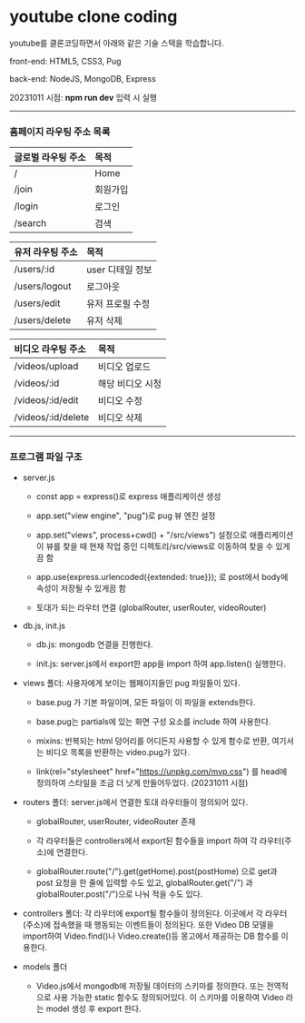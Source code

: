 # youtube clone coding

youtube를 클론코딩하면서 아래와 같은 기술 스택을 학습합니다.

front-end: HTML5, CSS3, Pug

back-end: NodeJS, MongoDB, Express

20231011 시점: **npm run dev** 입력 시 실행

---
### 홈페이지 라우팅 주소 목록
|글로벌 라우팅 주소|목적|
|:----------|:---|
|/|Home|
|/join|회원가입|
|/login|로그인|
|/search|검색|

|유저 라우팅 주소|목적|
|:---------------|:---|
|/users/:id|user 디테일 정보|
|/users/logout|로그아웃|
|/users/edit|유저 프로필 수정|
|/users/delete|유저 삭제|

|비디오 라우팅 주소|목적|
|:----------------|:---|
|/videos/upload|비디오 업로드|
|/videos/:id|해당 비디오 시청|
|/videos/:id/edit|비디오 수정|
|/videos/:id/delete|비디오 삭제|

---
### 프로그램 파일 구조

* server.js

    * const app = express()로 express 애플리케이션 생성
        
    * app.set("view engine", "pug")로 pug 뷰 엔진 설정
        
    * app.set("views", process+cwd() + "/src/views") 설정으로 애플리케이션이 뷰를 찾을 때 현재 작업 중인 디렉토리/src/views로 이동하여 찾을 수 있게끔 함
        
    * app.use(express.urlencoded({extended: true}}); 로 post에서 body에 속성이 저장될 수 있게끔 함
        
    * 토대가 되는 라우터 연결 (globalRouter, userRouter, videoRouter)

* db.js, init.js

    * db.js: mongodb 연결을 진행한다.

    * init.js: server.js에서 export한 app을 import 하여 app.listen() 실행한다.


* views 폴더: 사용자에게 보이는 웹페이지들인 pug 파일들이 있다.
  
    * base.pug 가 기본 파일이며, 모든 파일이 이 파일을 extends한다.
      
    * base.pug는 partials에 있는 화면 구성 요소를 include 하여 사용한다.

    * mixins: 반복되는 html 덩어리를 어디든지 사용할 수 있게 함수로 반환, 여기서는 비디오 목록을 반환하는 video.pug가 있다.
 
    * link(rel="stylesheet" href="https://unpkg.com/mvp.css") 를 head에 정의하여 스타일을 조금 더 낫게 만들어두었다. (20231011 시점)


* routers 폴더: server.js에서 연결한 토대 라우터들이 정의되어 있다.
  
    * globalRouter, userRouter, videoRouter 존재
 
    * 각 라우터들은 controllers에서 export된 함수들을 import 하여 각 라우터(주소)에 연결한다.
 
    * globalRouter.route("/").get(getHome).post(postHome) 으로 get과 post 요청을 한 줄에 입력할 수도 있고, globalRouter.get("/") 과 globalRouter.post("/")으로 나눠 적을 수도 있다.
 

* controllers 폴더: 각 라우터에 export될 함수들이 정의된다. 이곳에서 각 라우터(주소)에 접속했을 때 행동되는 이벤트들이 정의된다. 또한 Video DB 모델을 import하여 Video.find()나 Video.create()등 몽고에서 제공하는 DB 함수를 이용한다.


* models 폴더

    * Video.js에서 mongodb에 저장될 데이터의 스키마를 정의한다. 또는 전역적으로 사용 가능한 static 함수도 정의되어있다. 이 스키마를 이용하여 Video 라는 model 생성 후 export 한다.



